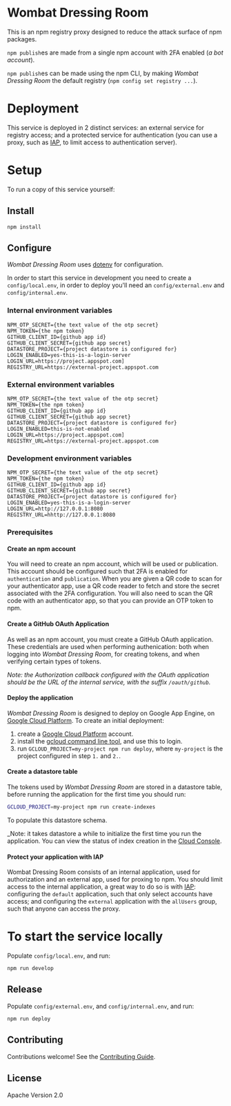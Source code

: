 # Wombat Dressing Room

This is an npm registry proxy designed to reduce the attack surface of npm
packages.

`npm publish`es are made from a single npm account with 2FA enabled (_a
bot account_).

`npm publish`es can be made using the npm CLI, by making _Wombat Dressing Room_
the default registry (`npm config set registry ...`).

# Deployment

This service is deployed in 2 distinct services: an external service
for registry access; and a protected service for authentication (you can use a
proxy, such as [IAP](https://cloud.google.com/iap/), to limit access to
authentication server).

# Setup

To run a copy of this service yourself:

## Install

`npm install`

## Configure

_Wombat Dressing Room_ uses [dotenv](https://www.npmjs.com/package/dotenv)
for configuration.

In order to start this service in development you need to create a
`config/local.env`, in order to deploy you'll need an `config/external.env` and
`config/internal.env`.

### Internal environment variables

```
NPM_OTP_SECRET={the text value of the otp secret}
NPM_TOKEN={the npm token}
GITHUB_CLIENT_ID={github app id}
GITHUB_CLIENT_SECRET={github app secret}
DATASTORE_PROJECT={project datastore is configured for}
LOGIN_ENABLED=yes-this-is-a-login-server
LOGIN_URL=https://project.appspot.com]
REGISTRY_URL=https://external-project.appspot.com
```

### External environment variables

```
NPM_OTP_SECRET={the text value of the otp secret}
NPM_TOKEN={the npm token}
GITHUB_CLIENT_ID={github app id}
GITHUB_CLIENT_SECRET={github app secret}
DATASTORE_PROJECT={project datastore is configured for}
LOGIN_ENABLED=this-is-not-enabled
LOGIN_URL=https://project.appspot.com]
REGISTRY_URL=https://external-project.appspot.com
```

### Development environment variables

```
NPM_OTP_SECRET={the text value of the otp secret}
NPM_TOKEN={the npm token}
GITHUB_CLIENT_ID={github app id}
GITHUB_CLIENT_SECRET={github app secret}
DATASTORE_PROJECT={project datastore is configured for}
LOGIN_ENABLED=yes-this-is-a-login-server
LOGIN_URL=http://127.0.0.1:8080
REGISTRY_URL=hhttp://127.0.0.1:8080
```

### Prerequisites

#### Create an npm account

You will need to create an npm account, which will be used or publication.
This account should be configured such that 2FA is enabled for `authentication`
and `publication`. When you are given a QR code to scan for your authenticator
app, use a QR code reader to fetch and store the secret associated with the
2FA configuration. You will also need to scan the QR code with an authenticator
app, so that you can provide an OTP token to npm.

#### Create a GitHub OAuth Application

As well as an npm account, you must create a GitHub OAuth application. These
credentials are used when performing authenication: both when logging into
_Wombat Dressing Room_, for creating tokens, and when verifying certain types
of tokens.

_Note: the Authorization callback configured with the OAuth application
should be the URL of the internal service, with the suffix `/oauth/github`._

#### Deploy the application

_Wombat Dressing Room_ is designed to deploy on Google App Engine, on
[Google Cloud Platform](https://cloud.google.com/). To create an initial
deployment:

1. create a [Google Cloud Platform](https://cloud.google.com/) account.
1. install the [gcloud command line tool](https://cloud.google.com/sdk/gcloud/),
  and use this to login.
1. run `GCLOUD_PROJECT=my-project npm run deploy`, where `my-project` is the
  project configured in step `1.` and `2.`.

#### Create a datastore table

The tokens used by _Wombat Dressing Room_ are stored in a datastore table,
before running the application for the first time you should run:

```bash
GCLOUD_PROJECT=my-project npm run create-indexes
```

To populate this datastore schema.

_Note: it takes datastore a while to initialize the first time you run the
application. You can view the status of index creation in the
[Cloud Console](http://cloud.google.com/console).

#### Protect your application with IAP

Wombat Dressing Room consists of an internal application, used for authorization
and an external app, used for proxing to npm. You should limit access to the
internal application, a great way to do so is with
[IAP](https://cloud.google.com/iap/docs/app-engine-quickstart): configuring
the `default` application, such that only select accounts have access; and
configuring the `external` application with the `allUsers` group,
such that anyone can access the proxy.

# To start the service locally

Populate `config/local.env`, and run:

`npm run develop`

## Release

Populate `config/external.env`, and `config/internal.env`, and run:

`npm run deploy`

## Contributing

Contributions welcome! See the [Contributing Guide](https://github.com/googleapis/wombat-dressing-room/blob/master/CONTRIBUTING.md).

## License

Apache Version 2.0
